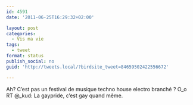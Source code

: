 ```yaml
---
id: 4591
date: '2011-06-25T16:29:32+02:00'

layout: post
categories:
  - Vis ma vie
tags:
  - tweet
format: status
publish_social: no
guid: 'http://tweets.local/?birdsite_tweet=84659502422556672'

---
```


Ah? C’est pas un festival de musique techno house electro branché ? O\_o RT @\_kud: La gaypride, c’est gay quand même.